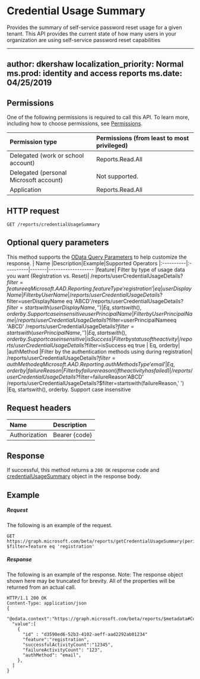 # Credential Usage Summary
Provides the summary of self-service password reset usage for a given tenant. This API provides the current state of how many users in your organization are using self-service password reset capabilities

---
author: dkershaw
localization_priority: Normal
ms.prod: identity and access reports
ms.date: 04/25/2019
---


## Permissions
One of the following permissions is required to call this API. To learn more, including how to choose permissions, see [Permissions](../../../concepts/permissions_reference.md).

|Permission type                        | Permissions (from least to most privileged)              |
|:--------------------------------------|:---------------------------------------------------------|
|Delegated (work or school account)     |Reports.Read.All |
|Delegated (personal Microsoft account) | Not supported. |
|Application                            |Reports.Read.All |

## HTTP request
<!-- { "blockType": "ignored" } -->
```http
GET /reports/credentialUsageSummary

```
## Optional query parameters
This method supports the [OData Query Parameters](http://graph.microsoft.io/docs/overview/query_parameters) to help customize the response.
| Name      |Description|Example|Supported Operators
|:----------|:----------|-------|-------------------
|feature|	Filter by type of usage data you want (Registration vs. Reset)|	/reports/userCredentialUsageDetails?$filter=feature eq Microsoft.AAD.Reporting.featureType'registration'	|eq
|userDisplayName	|Filter by UserName|	/reports/userCredentialUsageDetails?$filter=userDisplayName eq 'ABCD'/reports/userCredentialUsageDetails?$filter=startswith(userDisplayName,' ')	|Eq, startswith(), orderby. Support case insensitive
userPrincipalName|	Filter by User Principal Name|	/reports/userCredentialUsageDetails?$filter=userPrincipalNameeq 'ABCD' /reports/userCredentialUsageDetails?$filter=startswith(userPrincipalName,' ')	|	Eq, startswith(), orderby. Support case insensitive
|isSuccess|	Filter by status of the activity|	/reports/userCredentialUsageDetails?$filter=isSuccess eq true	|	Eq, orderby|
|authMethod	 |Filter by the authentication methods using during registration|	/reports/userCredentialUsageDetails?$filter=authMethod eq Microsoft.AAD.Reporting.authMethodsType'email'	|Eq, orderby
|failureReason	|Filter by failure reason (if the activity has failed)|	/reports/userCredentialUsageDetails?$filter=failureReason'ABCD' /reports/userCredentialUsageDetails?$filter=startswith(failureReason,' ')	|Eq, startswith(), orderby. Support case insensitive

## Request headers
| Name      |Description|
|:----------|:----------|
| Authorization | Bearer {code} |

## Response
If successful, this method returns a `200 OK` response code and [credentialUsageSummary](../resources/credentialusagesummary.md) object in the response body.
## Example
##### Request

The following is an example of the request.
<!-- {
  "blockType": "request",
  "name": "get_credentialusagesummary"
}-->
```http
GET https://graph.microsoft.com/beta/reports/getCredentialUsageSummary(period='D30')?$filter=feature eq 'registration'
```
##### Response
The following is an example of the response. Note: The response object shown here may be truncated for brevity. All of the properties will be returned from an actual call.
<!-- {
  "blockType": "response",
  "truncated": true,
  "@odata.type": "microsoft.graph.credentialUsageSummary"
} -->
```http
HTTP/1.1 200 OK
Content-Type: application/json
{
  "@odata.context":"https://graph.microsoft.com/beta/reports/$metadata#Collection(microsoft.graph.getCredentialUsageSummary)",
  "value":[
    {
      "id" : "d3590ed6-52b3-4102-aeff-aad2292ab01234"
      "feature":"registration",
      "successfulActivityCount":"12345",
      "failureActivityCount": "123",
      "authMethod": "email",
    },
  ]
}
```

<!-- uuid: 8fcb5dbc-d5aa-4681-8e31-b001d5168d79
2015-10-25 14:57:30 UTC -->
<!-- {
  "type": "#page.annotation",
  "description": "Get credentialUsageSummary",
  "keywords": "",
  "section": "documentation",
  "tocPath": ""
}-->
